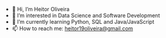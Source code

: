 - 👋 Hi, I’m Heitor Oliveira
- 👀 I’m interested in Data Science and Software Development
- 🌱 I’m currently learning Python, SQL and Java/JavaScript
- 📫 How to reach me: heitor19oliveira@gmail.com

<!---
heitor19oliveira/heitor19oliveira is a ✨ special ✨ repository because its `README.md` (this file) appears on your GitHub profile.
You can click the Preview link to take a look at your changes.
--->
